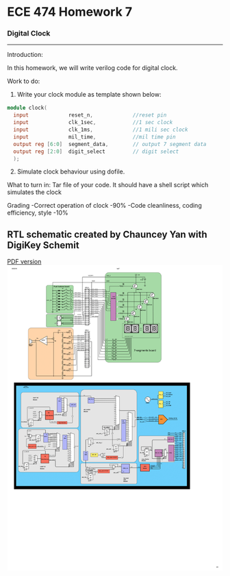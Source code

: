 # ECE 474       Homework 7
### Digital Clock
-----------------------------------------------------

Introduction:

In this homework, we will write verilog code for digital clock.

Work to do:

1. Write your clock module as template shown below:
```verilog
module clock(
  input             reset_n,             //reset pin
  input             clk_1sec,            //1 sec clock
  input             clk_1ms,             //1 mili sec clock
  input             mil_time,            //mil time pin
  output reg [6:0]  segment_data,        // output 7 segment data
  output reg [2:0]  digit_select         // digit select
  );
```
2. Simulate clock behaviour using dofile.

What to turn in:
  Tar file of your code. It should have a shell script which simulates
  the clock 

Grading
  -Correct operation of clock                   -90%
  -Code cleanliness, coding efficiency, style   -10%

## RTL schematic created by Chauncey Yan with DigiKey Schemit

[PDF version](lab7.pdf)
![](lab7-1.png)
